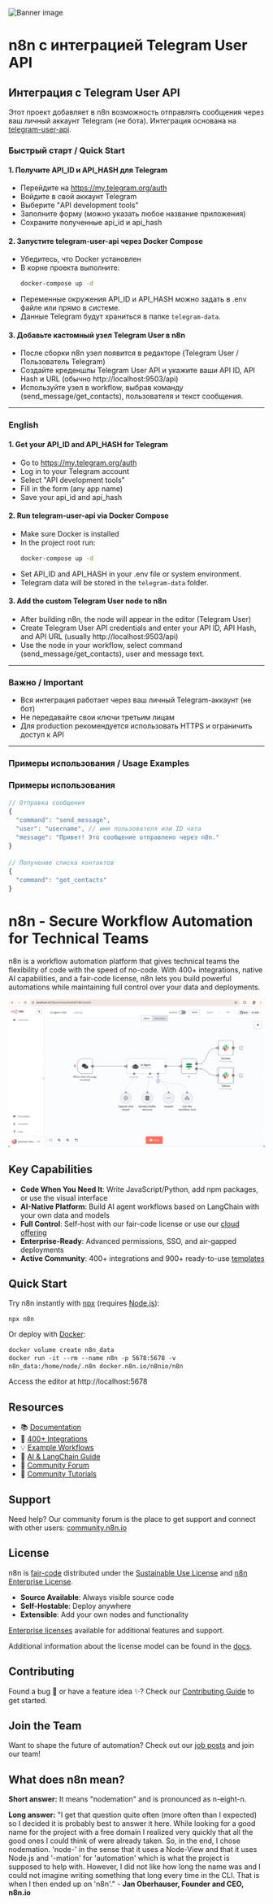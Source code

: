 ![Banner image](https://user-images.githubusercontent.com/10284570/173569848-c624317f-42b1-45a6-ab09-f0ea3c247648.png)

# n8n с интеграцией Telegram User API

## Интеграция с Telegram User API

Этот проект добавляет в n8n возможность отправлять сообщения через ваш личный аккаунт Telegram (не бота). Интеграция основана на [telegram-user-api](https://github.com/CreatmanCEO/telegram-user-api).

### Быстрый старт / Quick Start

#### 1. Получите API_ID и API_HASH для Telegram
- Перейдите на https://my.telegram.org/auth
- Войдите в свой аккаунт Telegram
- Выберите "API development tools"
- Заполните форму (можно указать любое название приложения)
- Сохраните полученные api_id и api_hash

#### 2. Запустите telegram-user-api через Docker Compose
- Убедитесь, что Docker установлен
- В корне проекта выполните:
  ```sh
  docker-compose up -d
  ```
- Переменные окружения API_ID и API_HASH можно задать в .env файле или прямо в системе.
- Данные Telegram будут храниться в папке `telegram-data`.

#### 3. Добавьте кастомный узел Telegram User в n8n
- После сборки n8n узел появится в редакторе (Telegram User / Пользователь Telegram)
- Создайте креденшлы Telegram User API и укажите ваши API ID, API Hash и URL (обычно http://localhost:9503/api)
- Используйте узел в workflow, выбрав команду (send_message/get_contacts), пользователя и текст сообщения.

---

### English

#### 1. Get your API_ID and API_HASH for Telegram
- Go to https://my.telegram.org/auth
- Log in to your Telegram account
- Select "API development tools"
- Fill in the form (any app name)
- Save your api_id and api_hash

#### 2. Run telegram-user-api via Docker Compose
- Make sure Docker is installed
- In the project root run:
  ```sh
  docker-compose up -d
  ```
- Set API_ID and API_HASH in your .env file or system environment.
- Telegram data will be stored in the `telegram-data` folder.

#### 3. Add the custom Telegram User node to n8n
- After building n8n, the node will appear in the editor (Telegram User)
- Create Telegram User API credentials and enter your API ID, API Hash, and API URL (usually http://localhost:9503/api)
- Use the node in your workflow, select command (send_message/get_contacts), user and message text.

---

### Важно / Important
- Вся интеграция работает через ваш личный Telegram-аккаунт (не бот)
- Не передавайте свои ключи третьим лицам
- Для production рекомендуется использовать HTTPS и ограничить доступ к API

---

### Примеры использования / Usage Examples

### Примеры использования

```javascript
// Отправка сообщения
{
  "command": "send_message",
  "user": "username", // имя пользователя или ID чата
  "message": "Привет! Это сообщение отправлено через n8n."
}

// Получение списка контактов
{
  "command": "get_contacts"
}
```

# n8n - Secure Workflow Automation for Technical Teams

n8n is a workflow automation platform that gives technical teams the flexibility of code with the speed of no-code. With 400+ integrations, native AI capabilities, and a fair-code license, n8n lets you build powerful automations while maintaining full control over your data and deployments.

![n8n.io - Screenshot](https://raw.githubusercontent.com/n8n-io/n8n/master/assets/n8n-screenshot-readme.png)

## Key Capabilities

- **Code When You Need It**: Write JavaScript/Python, add npm packages, or use the visual interface
- **AI-Native Platform**: Build AI agent workflows based on LangChain with your own data and models
- **Full Control**: Self-host with our fair-code license or use our [cloud offering](https://app.n8n.cloud/login)
- **Enterprise-Ready**: Advanced permissions, SSO, and air-gapped deployments
- **Active Community**: 400+ integrations and 900+ ready-to-use [templates](https://n8n.io/workflows)

## Quick Start

Try n8n instantly with [npx](https://docs.n8n.io/hosting/installation/npm/) (requires [Node.js](https://nodejs.org/en/)):

```
npx n8n
```

Or deploy with [Docker](https://docs.n8n.io/hosting/installation/docker/):

```
docker volume create n8n_data
docker run -it --rm --name n8n -p 5678:5678 -v n8n_data:/home/node/.n8n docker.n8n.io/n8nio/n8n
```

Access the editor at http://localhost:5678

## Resources

- 📚 [Documentation](https://docs.n8n.io)
- 🔧 [400+ Integrations](https://n8n.io/integrations)
- 💡 [Example Workflows](https://n8n.io/workflows)
- 🤖 [AI & LangChain Guide](https://docs.n8n.io/langchain/)
- 👥 [Community Forum](https://community.n8n.io)
- 📖 [Community Tutorials](https://community.n8n.io/c/tutorials/28)

## Support

Need help? Our community forum is the place to get support and connect with other users:
[community.n8n.io](https://community.n8n.io)

## License

n8n is [fair-code](https://faircode.io) distributed under the [Sustainable Use License](https://github.com/n8n-io/n8n/blob/master/LICENSE.md) and [n8n Enterprise License](https://github.com/n8n-io/n8n/blob/master/LICENSE_EE.md).

- **Source Available**: Always visible source code
- **Self-Hostable**: Deploy anywhere
- **Extensible**: Add your own nodes and functionality

[Enterprise licenses](mailto:license@n8n.io) available for additional features and support.

Additional information about the license model can be found in the [docs](https://docs.n8n.io/reference/license/).

## Contributing

Found a bug 🐛 or have a feature idea ✨? Check our [Contributing Guide](https://github.com/n8n-io/n8n/blob/master/CONTRIBUTING.md) to get started.

## Join the Team

Want to shape the future of automation? Check out our [job posts](https://n8n.io/careers) and join our team!

## What does n8n mean?

**Short answer:** It means "nodemation" and is pronounced as n-eight-n.

**Long answer:** "I get that question quite often (more often than I expected) so I decided it is probably best to answer it here. While looking for a good name for the project with a free domain I realized very quickly that all the good ones I could think of were already taken. So, in the end, I chose nodemation. 'node-' in the sense that it uses a Node-View and that it uses Node.js and '-mation' for 'automation' which is what the project is supposed to help with. However, I did not like how long the name was and I could not imagine writing something that long every time in the CLI. That is when I then ended up on 'n8n'." - **Jan Oberhauser, Founder and CEO, n8n.io**
